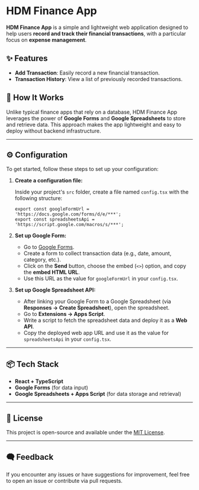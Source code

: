 # HDM Finance App

**HDM Finance App** is a simple and lightweight web application designed to help users **record and track their financial transactions**, with a particular focus on **expense management**.

## ✨ Features

* **Add Transaction**: Easily record a new financial transaction.
* **Transaction History**: View a list of previously recorded transactions.

## 🧠 How It Works

Unlike typical finance apps that rely on a database, HDM Finance App leverages the power of **Google Forms** and **Google Spreadsheets** to store and retrieve data. This approach makes the app lightweight and easy to deploy without backend infrastructure.

---

## ⚙️ Configuration

To get started, follow these steps to set up your configuration:

1. **Create a configuration file:**

   Inside your project's `src` folder, create a file named `config.tsx` with the following structure:

   ```tsx
   export const googleFormUrl = 'https://docs.google.com/forms/d/e/***';
   export const spreadsheetsApi = 'https://script.google.com/macros/s/***';
   ```

2. **Set up Google Form:**

   * Go to [Google Forms](https://docs.google.com/forms/u/0/?hl=id).
   * Create a form to collect transaction data (e.g., date, amount, category, etc.).
   * Click on the **Send** button, choose the embed (`<>`) option, and copy the **embed HTML URL**.
   * Use this URL as the value for `googleFormUrl` in your `config.tsx`.

3. **Set up Google Spreadsheet API:**

   * After linking your Google Form to a Google Spreadsheet (via **Responses → Create Spreadsheet**), open the spreadsheet.
   * Go to **Extensions → Apps Script**.
   * Write a script to fetch the spreadsheet data and deploy it as a **Web API**.
   * Copy the deployed web app URL and use it as the value for `spreadsheetsApi` in your `config.tsx`.

---

## 📦 Tech Stack

* **React + TypeScript**
* **Google Forms** (for data input)
* **Google Spreadsheets + Apps Script** (for data storage and retrieval)

---

## 📝 License

This project is open-source and available under the [MIT License](LICENSE).

---

## 🗬️ Feedback

If you encounter any issues or have suggestions for improvement, feel free to open an issue or contribute via pull requests.
